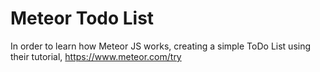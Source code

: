 # Meteor Todo List

In order to learn how Meteor JS works, creating a simple ToDo List using their tutorial, https://www.meteor.com/try
